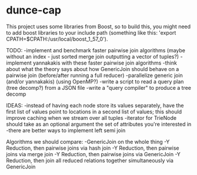 # dunce-cap

This project uses some libraries from Boost, so to build this, you might need to add boost libraries to your include path (something like this: 'export CPATH=$CPATH:/usr/local/boost_1_57_0').

TODO:
-implement and benchmark faster pairwise join algorithms (maybe without an index - just sorted merge join outputting a vector of tuples?)
-implement yannakakis with these faster pairwise join algorithms
-think about what the theory says about how GenericJoin should behave on a pairwise join (before/after running a full reducer)
-parallelize generic join (and/or yannakakis) (using OpenMP?)
-write a script to read a query plan (tree decomp?) from a JSON file
-write a "query compiler" to produce a tree decomp

IDEAS:
-instead of having each node store its values separately, have the first list of values point to locations in a second list of values; this should improve caching when we stream over all tuples
-iterator for TrieNode should take as an optional argument the set of attributes you're interested in
-there are better ways to implement left semi join

Algorithms we should compare:
-GenericJoin on the whole thing
-Y Reduction, then pairwise joins via hash join
-Y Reduction, then pairwise joins via merge join
-Y Reduction, then pairwise joins via GenericJoin
-Y Reduction, then join all reduced relations together simultaneously via GenericJoin

